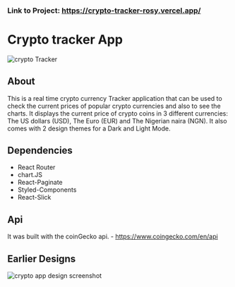 ### Link to Project: https://crypto-tracker-rosy.vercel.app/

# Crypto tracker App
![crypto Tracker](https://user-images.githubusercontent.com/56205463/188497126-a182ac94-a6a4-4365-a5b7-4bf0fc31722c.png)

## About
  This is a real time crypto currency Tracker application that can be used to check the current prices of popular crypto currencies and also to see the charts. It displays the current price of crypto coins in 3 different currencies: The US dollars (USD), The Euro (EUR) and The Nigerian naira (NGN).
  It also comes with 2 design themes for a Dark and Light Mode.  

## Dependencies
- React Router
- chart.JS
- React-Paginate
- Styled-Components
- React-Slick

## Api
  It was built with the coinGecko api. - https://www.coingecko.com/en/api
  
## Earlier Designs
![crypto app design screenshot](https://user-images.githubusercontent.com/56205463/188497672-1e74d927-3301-4aaa-827b-23cd77f80ea0.png)

